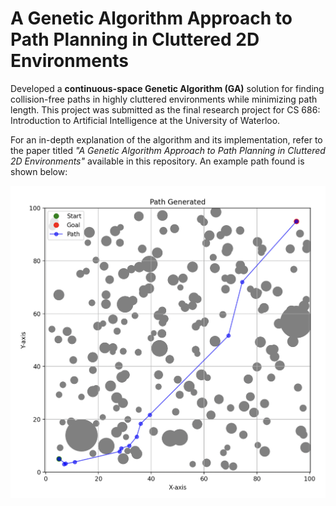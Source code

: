# A Genetic Algorithm Approach to Path Planning in Cluttered 2D Environments

Developed a **continuous-space Genetic Algorithm (GA)** solution for finding collision-free paths in highly cluttered environments while minimizing path length. This project was submitted as the final research project for CS 686: Introduction to Artificial Intelligence at the University of Waterloo.

For an in-depth explanation of the algorithm and its implementation, refer to the paper titled *"A Genetic Algorithm Approach to Path Planning in Cluttered 2D Environments"* available in this repository. An example path found is shown below: 

<img src="Images/result_200.png" alt="Sample Path Found" width="600"/>
